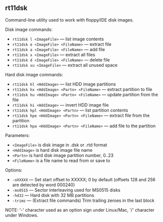 ## rt11dsk
Command-line utility used to work with floppy/IDE disk images.

Disk image commands:
 * `rt11dsk l <ImageFile>` — list image contents
 * `rt11dsk e <ImageFile> <FileName>` — extract file
 * `rt11dsk a <ImageFile> <FileName>` — add file
 * `rt11dsk x <ImageFile>` — extract all files
 * `rt11dsk d <ImageFile> <FileName>` — delete file
 * `rt11dsk xu <ImageFile>` — extract all unused space

Hard disk image commands:
 * `rt11dsk hl <HddImage>` — list HDD image partitions
 * `rt11dsk hx <HddImage> <Partn> <FileName>` — extract partition to file
 * `rt11dsk hu <HddImage> <Partn> <FileName>` — update partition from the file
 * `rt11dsk hi <HddImage>` — invert HDD image file
 * `rt11dsk hpl <HddImage> <Partn>` — list partition contents
 * `rt11dsk hpe <HddImage> <Partn> <FileName>` — extract file from the partition
 * `rt11dsk hpa <HddImage> <Partn> <FileName>` — add file to the partition

Parameters:
 * `<ImageFile>` is disk image in .dsk or .rtd format
 * `<HddImage>` is hard disk image file name
 * `<Partn>` is hard disk image partition number, 0..23
 * `<FileName>` is a file name to read from or save to

Options:
 * `-oXXXXX` — Set start offset to XXXXX; 0 by default (offsets 128 and 256 are detected by word 000240)
 * `-ms0515` — Sector interleaving used for MS0515 disks
 * `-hd32` — Hard disk with 32 MB partitions
 * `-trimz` — (Extract file commands) Trim trailing zeroes in the last block

NOTE: '-' character used as an option sign under Linux/Mac, '/' character under Windows.
